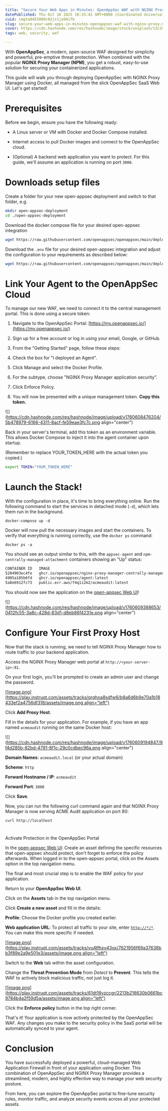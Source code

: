 ```yaml
---
title: "Secure Your Web Apps in Minutes: OpenAppSec WAF with NGINX Proxy Manager"
datePublished: Thu Oct 16 2025 10:33:41 GMT+0000 (Coordinated Universal Time)
cuid: cmgta8455000c02js1ja94ifb
slug: secure-your-web-apps-in-minutes-openappsec-waf-with-nginx-proxy-manager
cover: https://cdn.hashnode.com/res/hashnode/image/stock/unsplash/tZc3vjPCk-Q/upload/328c83285b5cfcee2682486de1c06a27.jpeg
tags: web, security, waf

---
```


With **OpenAppSec**, a modern, open-source WAF designed for simplicity and powerful, pre-emptive threat protection. When combined with the popular **NGINX Proxy Manager (NPM)**, you get a robust, easy-to-use solution for securing your containerized applications.

This guide will walk you through deploying OpenAppSec with NGINX Proxy Manager using Docker, all managed from the slick OpenAppSec SaaS Web UI. Let's get started!

# Prerequisites

Before we begin, ensure you have the following ready:

* A Linux server or VM with Docker and Docker Compose installed.
    
* Internet access to pull Docker images and connect to the OpenAppSec cloud.
    
* (Optional) A backend web application you want to protect. For this guide, we'll assume an application is running on port `3000`.
    

# Downloads setup files

Create a folder for your new open-appsec deployment and switch to that folder, e.g.

```bash
mkdir open-appsec-deployment
cd ./open-appsec-deployment
```

Download the docker compose file for your desired open-appsec integration

```bash
wget https://raw.githubusercontent.com/openappsec/openappsec/main/deployment/docker-compose/nginx-proxy-manager-centrally-managed/docker-compose.yaml
```

Download the `.env` file for your desired open-appsec integration and adjust the configuration to your requirements as described below:

```bash
wget https://raw.githubusercontent.com/openappsec/openappsec/main/deployment/docker-compose/nginx-proxy-manager-centrally-managed/.env
```

# Link Your Agent to the OpenAppSec Cloud

To manage our new WAF, we need to connect it to the central management portal. This is done using a secure token:

1. Navigate to the OpenAppSec Portal: [https://my.openappsec.io/](https://my.openappsec.io/)
    
2. Sign up for a free account or log in using your email, Google, or GitHub.
    
3. From the "Getting Started" page, follow these steps:
    
4. Check the box for "I deployed an Agent".
    
5. Click Manage and select the Docker Profile.
    
6. For the subtype, choose "NGINX Proxy Manager application security".
    
7. Click Enforce Policy.
    
8. You will now be presented with a unique management token. **Copy this token.**
    

![](https://cdn.hashnode.com/res/hashnode/image/upload/v1760608476204/5b478979-6166-4311-8acf-fe59eae3fc7c.png align="center")

Back in your server's terminal, add this token as an environment variable. This allows Docker Compose to inject it into the agent container upon startup.

(Remember to replace YOUR\_TOKEN\_HERE with the actual token you copied.)

```bash
export TOKEN="YOUR_TOKEN_HERE"
```

# Launch the Stack!

With the configuration in place, it's time to bring everything online. Run the following command to start the services in detached mode (`-d`), which lets them run in the background.

```
docker-compose up -d
```

Docker will now pull the necessary images and start the containers. To verify that everything is running correctly, use the `docker ps` command:

```
docker ps -a
```

You should see an output similar to this, with the `appsec-agent` and `npm-centrally-managed-attachment` containers showing an "Up" status:

```bash
CONTAINER ID   IMAGE                                                                        COMMAND                  CREATED          STATUS          PORTS                                                                                  NAMES
5204903ec4fe   ghcr.io/openappsec/nginx-proxy-manager-centrally-managed-attachment:latest   "/init"                  9 seconds ago    Up 6 seconds    0.0.0.0:80-81->80-81/tcp, :::80-81->80-81/tcp, 0.0.0.0:443->443/tcp, :::443->443/tcp   npm-centrally-managed-attachment
4905a185b6fd   ghcr.io/openappsec/agent:latest                                              "/cp-nano-agent --to…"   9 seconds ago    Up 7 seconds                                                                                           appsec-agent
5a8e6912fc73   public.ecr.aws/f4q1i2m2/acmeaudit:latest                                     "python3 ./main.py"      25 minutes ago   Up 25 minutes   0.0.0.0:8080->3000/tcp, :::8080->3000/tcp                                              acmeaudit
```

You should now see the application on the [open-appsec Web UI](https://my.openappsec.io/?utm_medium=playground&utm_source=instruqt&utm_content=management)!

![](https://cdn.hashnode.com/res/hashnode/image/upload/v1760609388653/0412fc55-3a8c-428d-83d1-d8eb86f4231e.png align="center")

# Configure Your First Proxy Host

Now that the stack is running, we need to tell NGINX Proxy Manager how to route traffic to your backend application.

Access the NGINX Proxy Manager web portal at `http://<your-server-ip>:81`.

On your first login, you'll be prompted to create an admin user and change the password.

[![image.png](https://play.instruqt.com/assets/tracks/qrqhoa8sdfw6/b8a6d6b9e70a1b18433ef2a4756df318/assets/image.png align="left")](https://play.instruqt.com/assets/tracks/qrqhoa8sdfw6/b8a6d6b9e70a1b18433ef2a4756df318/assets/image.png)

Click **Add Proxy Host**.

Fill in the details for your application. For example, if you have an app named `acmeaudit` running on the same Docker host:

![](https://cdn.hashnode.com/res/hashnode/image/upload/v1760609194847/9f4d285b-82bd-4791-8f1c-29c0cdbec96a.png align="center")

**Domain Names**: `acmeaudit.local` (or your actual domain)

**Scheme**: `http`

**Forward Hostname / IP**: `acmeaudit`

**Forward Port**: `3000`

Click **Save**.

Now, you can run the following curl command again and that NGINX Proxy Manager is now serving ACME Audit application on port 80:

```bash
curl http://localhost
```

#   
Activate Protection in the OpenAppSec Portal

In the [open-appsec Web UI](https://my.openappsec.io/?utm_medium=playground&utm_source=instruqt&utm_content=management): Create an asset defining the specific resources that open-appsec should protect, don't forget to enforce the policy afterwards. When logged in to the open-appsec portal, click on the Assets option in the top navigation menu.

The final and most crucial step is to enable the WAF policy for your application.

Return to your **OpenAppSec Web UI**.

Click on the **Assets** tab in the top navigation menu.

Click **Create a new asset** and fill in the details:

**Profile**: Choose the Docker profile you created earlier.

**Web application URL**: To protect all traffic to your site, enter [`http://*/*`](http://*/*). You can make this more specific if needed.

[![image.png](https://play.instruqt.com/assets/tracks/yu4tfhxv43ox/7621956f69a37638bb3f89e2a9e501e3/assets/image.png align="left")](https://play.instruqt.com/assets/tracks/yu4tfhxv43ox/7621956f69a37638bb3f89e2a9e501e3/assets/image.png)

Switch to the **Web** tab within the asset configuration.

Change the **Threat Prevention Mode** from *Detect* to **Prevent**. This tells the WAF to actively block malicious traffic, not just log it.

[![image.png](https://play.instruqt.com/assets/tracks/61dt18yzccgr/2213b216630b0661bc9784b4a2f59d5a/assets/image.png align="left")](https://play.instruqt.com/assets/tracks/61dt18yzccgr/2213b216630b0661bc9784b4a2f59d5a/assets/image.png)

Click the **Enforce policy** button in the top right corner.

That's it! Your application is now actively protected by the OpenAppSec WAF. Any changes you make to the security policy in the SaaS portal will be automatically synced to your agent.

# Conclusion

You have successfully deployed a powerful, cloud-managed Web Application Firewall in front of your application using Docker. This combination of OpenAppSec and NGINX Proxy Manager provides a streamlined, modern, and highly effective way to manage your web security posture.

From here, you can explore the OpenAppSec portal to fine-tune security rules, monitor traffic, and analyze security events across all your protected assets.